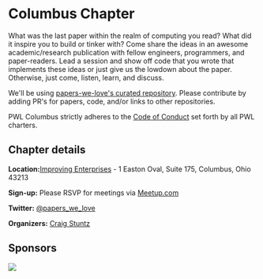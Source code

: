 # Columbus Chapter

What was the last paper within the realm of computing you read? What did it inspire you to build or tinker with? Come share the ideas in an awesome academic/research publication with fellow engineers, programmers, and paper-readers. Lead a session and show off code that you wrote that implements these ideas or just give us the lowdown about the paper. Otherwise, just come, listen, learn, and discuss.

We'll be using [papers-we-love's curated repository](https://github.com/papers-we-love/papers-we-love). Please contribute by adding PR's for papers, code, and/or links to other repositories.

PWL Columbus strictly adheres to the [Code of Conduct](https://github.com/papers-we-love/papers-we-love/blob/master/CODE_OF_CONDUCT.md) set forth by all PWL charters.

## Chapter details

<strong>Location:</strong>[Improving Enterprises](https://www.google.com/maps/place/1+Easton+Oval,+Columbus,+OH+43219/@40.0456549,-82.907677,17z/) - 1 Easton Oval, Suite 175, Columbus, Ohio 43213

<p>
<strong>Sign-up:</strong>
Please RSVP for meetings via <a href="http://www.meetup.com/Papers-We-Love-Columbus/">Meetup.com</a>
</p>

<p>
<strong>Twitter:</strong>
<a href="https://twitter.com/PapersWeLoveCMH">@papers_we_love</a>
</p>

<p>
<strong>Organizers:</strong>
<a href="https://twitter.com/craigstuntz">Craig Stuntz</a>
</p>

<h2>Sponsors</h2>
<p class="sponsor">
<a href="http://improvingenterprises.com/"><img src="http://www.improvingenterprises.com/wp-content/uploads/2013/01/Improving-logo-JPEG1.jpg" class="sponsor" /></a>
</p>
